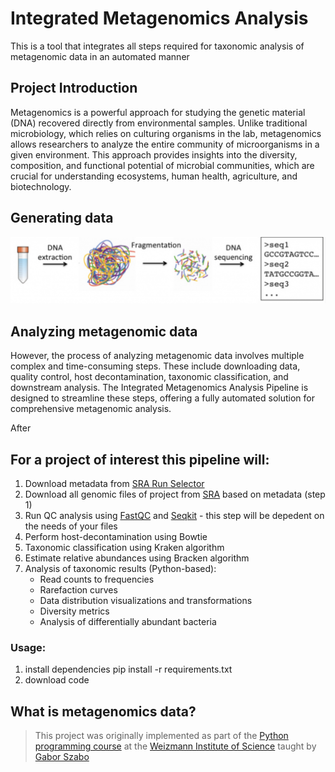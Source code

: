 # Integrated Metagenomics Analysis 

This is a tool that integrates all steps required for taxonomic analysis of metagenomic data in an automated manner 

##  Project Introduction

Metagenomics is a powerful approach for studying the genetic material (DNA) recovered directly from environmental samples. Unlike traditional microbiology, which relies on culturing organisms in the lab, metagenomics allows researchers to analyze the entire community of microorganisms in a given environment. This approach provides insights into the diversity, composition, and functional potential of microbial communities, which are crucial for understanding ecosystems, human health, agriculture, and biotechnology.

## Generating data 
![](/generating_data.PNG)



## Analyzing metagenomic data 

However, the process of analyzing metagenomic data involves multiple complex and time-consuming steps. These include downloading data, quality control, host decontamination, taxonomic classification, and downstream analysis. The Integrated Metagenomics Analysis Pipeline is designed to streamline these steps, offering a fully automated solution for comprehensive metagenomic analysis.


After 
## For a project of interest this pipeline will:
1. Download metadata from [SRA Run Selector](https://0-www-ncbi-nlm-nih-gov.brum.beds.ac.uk/Traces/study/) 
2. Download all genomic files of project from [SRA](https://www.ncbi.nlm.nih.gov/sra) based on metadata (step 1)
3. Run QC analysis using [FastQC](https://github.com/s-andrews/FastQC) and [Seqkit](https://github.com/shenwei356/seqkit/releases) - this step will be depedent on the needs of your files 
4. Perform host-decontamination using Bowtie 
5. Taxonomic classification using Kraken algorithm
6. Estimate relative abundances using Bracken algorithm 
7. Analysis of taxonomic results (Python-based):
    - Read counts to frequencies 
    - Rarefaction curves 
    - Data distribution visualizations and transformations
    - Diversity metrics
    - Analysis of differentially abundant bacteria

### Usage: 

1. install dependencies 
    pip install -r requirements.txt
2. download code 



## What is metagenomics data? 

> This project was originally implemented as part of the [Python programming course](https://github.com/szabgab/wis-python-course-2024-04)
> at the [Weizmann Institute of Science](https://www.weizmann.ac.il/) taught by [Gabor Szabo](https://szabgab.com/)
